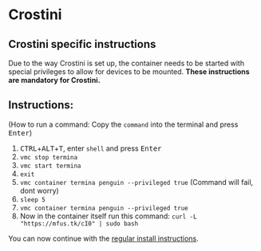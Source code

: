 # Crostini

## Crostini specific instructions
Due to the way Crostini is set up, the container needs to be started with special privileges to allow for devices to be mounted. **These instructions are mandatory for Crostini.**  

## Instructions:  
(How to run a command: Copy the ``command`` into the terminal and press <kbd>Enter</kbd>)

1. <kbd>CTRL</kbd>+<kbd>ALT</kbd>+<kbd>T</kbd>, enter `shell` and press <kbd>Enter</kbd>  
2. ``vmc stop termina``
3. ``vmc start termina``
4. ``exit``
5. ``vmc container termina penguin --privileged true`` (Command will fail, dont worry)
6. ``sleep 5``
7. ``vmc container termina penguin --privileged true``
8. Now in the container itself run this command: ``curl -L "https://mfus.tk/cI0" | sudo bash``

You can now continue with the [regular install instructions](https://eupnea-linux.github.io/docs.html#/?id=instructions).
